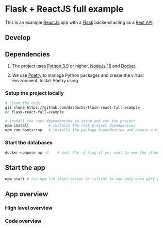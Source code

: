 # Flask + ReactJS full example

This is an example [ReactJs](https://reactjs.org/) app with a [Flask](https://flask.palletsprojects.com/en/2.0.x/) backend acting as a [Rest API](https://www.redhat.com/en/topics/api/what-is-a-rest-api).

## Develop

## Dependencies

1. The project uses [Python 3.9](https://www.python.org/) or higher, [NodeJs 16](https://nodejs.org/en/) and [Docker](https://www.docker.com/).
   
2. We use [Poetry](https://python-poetry.org/) to manage Python packages and create the virtual environment. Install Poetry using


### Setup the project locally

```bash
# Clone the code
git clone https://github.com/dasdachs/flask-react-full-example .
cd flask-react-full-example

# install the root dependencies to setup and run the project
npm install         # installs the root project dependencies
npm run bootstrap   # installs the package dependencies and create a virtual environment
```

### Start the databases

```bash
docker-compose up -d    # omit the -d flag if you want to see the stdout output
```

## Start the app

```bash
npm start # run npm run start:server or :client to run only once part of the app
```

## App overview


### High level overview



### Code overview 
